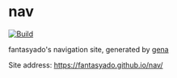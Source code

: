 # nav

[![Build](https://github.com/fantasyado/nav/actions/workflows/generate.yml/badge.svg)](https://github.com/fantasyado/nav/actions/workflows/generate.yml)

fantasyado's navigation site, generated by [gena](https://github.com/x1ah/gena)

Site address: https://fantasyado.github.io/nav/